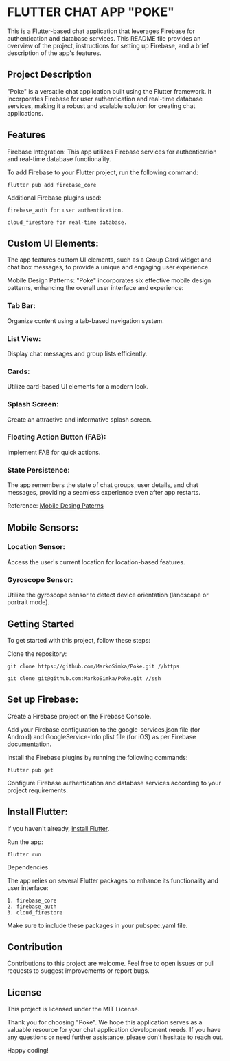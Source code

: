 #   FLUTTER CHAT APP "POKE"

This is a Flutter-based chat application that leverages Firebase for authentication and database services. This README file provides an overview of the project, instructions for setting up Firebase, and a brief description of the app's features.

##  Project Description

"Poke" is a versatile chat application built using the Flutter framework. It incorporates Firebase for user authentication and real-time database services, making it a robust and scalable solution for creating chat applications.

## Features

Firebase Integration: This app utilizes Firebase services for authentication and real-time database functionality. 

To add Firebase to your Flutter project, run the following command:

    flutter pub add firebase_core

Additional Firebase plugins used:

    firebase_auth for user authentication.

    cloud_firestore for real-time database.

## Custom UI Elements: 

The app features custom UI elements, such as a Group Card widget and chat box messages, to provide a unique and engaging user experience.

Mobile Design Patterns: "Poke" incorporates six effective mobile design patterns, enhancing the overall user interface and experience:

### Tab Bar:

Organize content using a tab-based navigation system.

### List View:

Display chat messages and group lists efficiently.

### Cards:

Utilize card-based UI elements for a modern look.

### Splash Screen:

Create an attractive and informative splash screen.

### Floating Action Button (FAB):

Implement FAB for quick actions.

### State Persistence: 

The app remembers the state of chat groups, user details, and chat messages, providing a seamless experience even after app restarts.

Reference: [Mobile Desing Paterns](https://www.designrush.com/best-designs/apps/trends/mobile-design-patterns)

##  Mobile Sensors:

### Location Sensor: 

Access the user's current location for location-based features.

### Gyroscope Sensor: 

Utilize the gyroscope sensor to detect device orientation (landscape or portrait mode).


##  Getting Started

To get started with this project, follow these steps:

Clone the repository:

    git clone https://github.com/MarkoSimka/Poke.git //https

    git clone git@github.com:MarkoSimka/Poke.git //ssh

##  Set up Firebase:

Create a Firebase project on the Firebase Console.

Add your Firebase configuration to the google-services.json file (for Android) and GoogleService-Info.plist file (for iOS) as per Firebase documentation.

Install the Firebase plugins by running the following commands:

    flutter pub get

Configure Firebase authentication and database services according to your project requirements.

##  Install Flutter:

If you haven't already, [install Flutter]( https://docs.flutter.dev/get-started/install ).

Run the app:

    flutter run

Dependencies

The app relies on several Flutter packages to enhance its functionality and user interface:

    1. firebase_core
    2. firebase_auth
    3. cloud_firestore

Make sure to include these packages in your pubspec.yaml file.

##  Contribution

Contributions to this project are welcome. Feel free to open issues or pull requests to suggest improvements or report bugs.

##  License

This project is licensed under the MIT License.

Thank you for choosing "Poke". We hope this application serves as a valuable resource for your chat application development needs. If you have any questions or need further assistance, please don't hesitate to reach out.

Happy coding!
